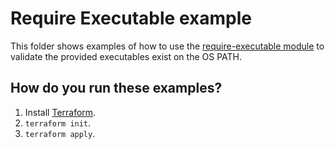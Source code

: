 # Require Executable example

This folder shows examples of how to use the [require-executable module](https://github.com/terraform-modules-krish/terraform-aws-utilities/blob/v0.1.7/modules/require-executable) to validate the
provided executables exist on the OS PATH.




## How do you run these examples?

1. Install [Terraform](https://www.terraform.io/).
1. `terraform init`.
1. `terraform apply`.
